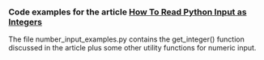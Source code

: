 ### Code examples for the article [How To Read Python Input as Integers](https://realpython.com/python-input-integer/)
The file number_input_examples.py contains the get_integer() function discussed in the article plus some other utility functions for numeric input.
